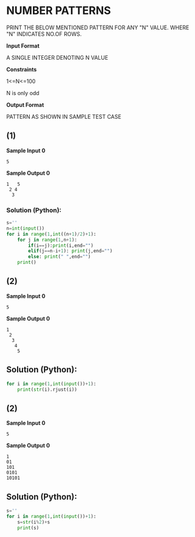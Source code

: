 # NUMBER PATTERNS

PRINT THE BELOW MENTIONED PATTERN FOR ANY "N" VALUE. WHERE "N" INDICATES NO.OF ROWS.

**Input Format**

A SINGLE INTEGER DENOTING N VALUE

**Constraints**

1<=N<=100

N is only odd

**Output Format**

PATTERN AS SHOWN IN SAMPLE TEST CASE

## (1)
**Sample Input 0**
```
5
```
**Sample Output 0**
```
1   5
 2 4
  3
```
### Solution (Python):
```py
s=''
n=int(input())
for i in range(1,int((n+1)/2)+1):
    for j in range(1,n+1):
        if(i==j):print(i,end="")
        elif(j==n-i+1): print(j,end="")
        else: print(" ",end="")
    print()
```
## (2)
**Sample Input 0**
```
5
```
**Sample Output 0**
```
1
 2
  3
   4
    5
```

## Solution (Python):
```py
for i in range(1,int(input())+1):
    print(str(i).rjust(i))
```
## (2)
**Sample Input 0**
```
5
```
**Sample Output 0**
```
1
01
101
0101
10101
```

## Solution (Python):
```py
s=''
for i in range(1,int(input())+1):
    s=str(i%2)+s
    print(s)
```
